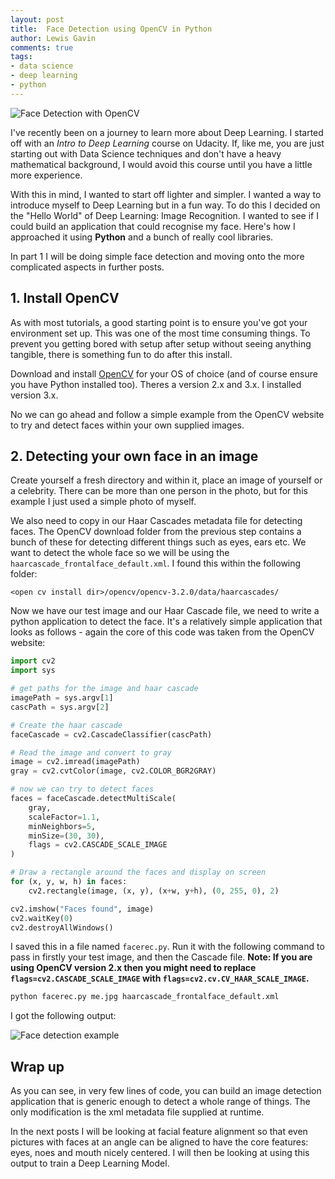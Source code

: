 ```yaml
--- 
layout: post 
title:  Face Detection using OpenCV in Python
author: Lewis Gavin 
comments: true 
tags: 
- data science
- deep learning
- python
---
```


![Face Detection with OpenCV](https://www.lewisgavin.co.uk/images/facedetection.jpg)

I've recently been on a journey to learn more about Deep Learning. I started off with an *Intro to Deep Learning* course on Udacity. If, like me, you are just starting out with Data Science techniques and don't have a heavy mathematical background, I would avoid this course until you have a little more experience.

With this in mind, I wanted to start off lighter and simpler. I wanted a way to introduce myself to Deep Learning but in a fun way. To do this I decided on the "Hello World" of Deep Learning: Image Recognition. I wanted to see if I could build an application that could recognise my face. Here's how I approached it using **Python** and a bunch of really cool libraries.

In part 1 I will be doing simple face detection and moving onto the more complicated aspects in further posts.

## 1. Install OpenCV

As with most tutorials, a good starting point is to ensure you've got your environment set up. This was one of the most time consuming things. To prevent you getting bored with setup after setup without seeing anything tangible, there is something fun to do after this install.

Download and install [OpenCV](http://opencv.org/) for your OS of choice (and of course ensure you have Python installed too). Theres a version 2.x and 3.x. I installed version 3.x.

No we can go ahead and follow a simple example from the OpenCV website to try and detect faces within your own supplied images.

## 2. Detecting your own face in an image

Create yourself a fresh directory and within it, place an image of yourself or a celebrity. There can be more than one person in the photo, but for this example I just used a simple photo of myself.

We also need to copy in our Haar Cascades metadata file for detecting faces. The OpenCV download folder from the previous step contains a bunch of these for detecting different things such as eyes, ears etc. We want to detect the whole face so we will be using the `haarcascade_frontalface_default.xml`. I found this within the following folder: 

`<open cv install dir>/opencv/opencv-3.2.0/data/haarcascades/`

Now we have our test image and our Haar Cascade file, we need to write a python application to detect the face. It's a relatively simple application that looks as follows - again the core of this code was taken from the OpenCV website:

~~~python
import cv2
import sys

# get paths for the image and haar cascade
imagePath = sys.argv[1]
cascPath = sys.argv[2]

# Create the haar cascade
faceCascade = cv2.CascadeClassifier(cascPath)

# Read the image and convert to gray
image = cv2.imread(imagePath)
gray = cv2.cvtColor(image, cv2.COLOR_BGR2GRAY)

# now we can try to detect faces
faces = faceCascade.detectMultiScale(
    gray,
    scaleFactor=1.1,
    minNeighbors=5,
    minSize=(30, 30),
    flags = cv2.CASCADE_SCALE_IMAGE
)

# Draw a rectangle around the faces and display on screen
for (x, y, w, h) in faces:
    cv2.rectangle(image, (x, y), (x+w, y+h), (0, 255, 0), 2)

cv2.imshow("Faces found", image)
cv2.waitKey(0)
cv2.destroyAllWindows()

~~~

I saved this in a file named `facerec.py`. Run it with the following command to pass in firstly your test image, and then the Cascade file. **Note: If you are using OpenCV version 2.x then you might need to replace `flags=cv2.CASCADE_SCALE_IMAGE` with `flags=cv2.cv.CV_HAAR_SCALE_IMAGE`.**

~~~bash
python facerec.py me.jpg haarcascade_frontalface_default.xml
~~~

I got the following output:

![Face detection example](https://www.lewisgavin.co.uk/images/me_face_detect.jpg)

## Wrap up

As you can see, in very few lines of code, you can build an image detection application that is generic enough to detect a whole range of things. The only modification is the xml metadata file supplied at runtime. 

In the next posts I will be looking at facial feature alignment so that even pictures with faces at an angle can be aligned to have the core features: eyes, noes and mouth nicely centered. I will then be looking at using this output to train a Deep Learning Model.
